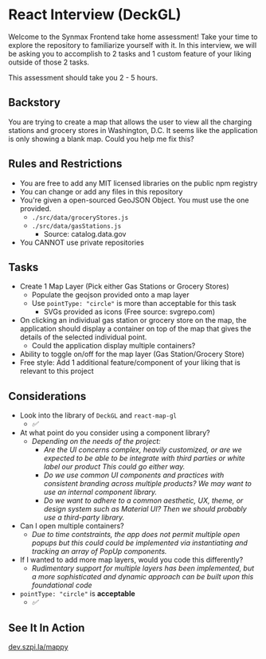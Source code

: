 # React Interview (DeckGL)

Welcome to the Synmax Frontend take home assessment! Take your time to explore the repository to familiarize yourself with it. In this interview, we will be asking you to accomplish to 2 tasks and 1 custom feature of your liking outside of those 2 tasks.

This assessment should take you 2 - 5 hours.

## Backstory

You are trying to create a map that allows the user to view all the charging stations and grocery stores in Washington, D.C. It seems like the application is only showing a blank map. Could you help me fix this?

## Rules and Restrictions

- You are free to add any MIT licensed libraries on the public npm registry
- You can change or add any files in this repository
- You're given a open-sourced GeoJSON Object. You must use the one provided.
  - `./src/data/groceryStores.js`
  - `./src/data/gasStations.js`
    - Source: catalog.data.gov
- You CANNOT use private repositories

## Tasks

- Create 1 Map Layer (Pick either Gas Stations or Grocery Stores)
  - Populate the geojson provided onto a map layer
  - Use `pointType: "circle"` is more than acceptable for this task
    - SVGs provided as icons (Free source: svgrepo.com)
- On clicking an individual gas station or grocery store on the map, the application should display a container on top of the map that gives the details of the selected individual point.
  - Could the application display multiple containers?
- Ability to toggle on/off for the map layer (Gas Station/Grocery Store)
- Free style: Add 1 additional feature/component of your liking that is relevant to this project

## Considerations

- Look into the library of `DeckGL` and `react-map-gl`
  - *✅*
- At what point do you consider using a component library?
  - *Depending on the needs of the project:*
    - *Are the UI concerns complex, heavily customized, or are we expected to be able to be integrate with third parties or white label our product This could go either way.*
    - *Do we use common UI components and practices with consistent branding across multiple products? We may want to use an internal component library.*
    - *Do we want to adhere to a common aesthetic, UX, theme, or design system such as Material UI? Then we should probably use a third-party library.*
- Can I open multiple containers?  
  - *Due to time contstraints, the app does not permit multiple open popups but this could could be implemented via instantiating and tracking an array of PopUp components.*
- If I wanted to add more map layers, would you code this differently?
  - *Rudimentary support for multiple layers has been implemented, but a more sophisticated and dynamic approach can be built upon this foundational code*
- `pointType: "circle"` is **acceptable**
  - *✅*

## See It In Action
[dev.szpi.la/mappy](https://dev.szpi.la/mappy/)
<!--
## Submission

Two Options on submission:

  1. Github  
    - Add [ahinh@synmax.com](mailto:ahinh@synmax.com) as a contributor to your completed GitHub repository of this project  
    - Email your Github repository URL back to Synmax's recruiter (Preferred)

  2. Email & Zip  
    - Remove ./node_modules before submitting the repository  
    - Once you are ready for submission, please zip your file and name it `{Your First Name}{Your Last Name}_DeckGL_Interview.zip`
-->